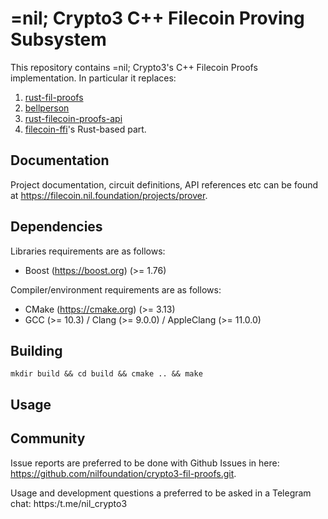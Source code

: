 # =nil; Crypto3 C++ Filecoin Proving Subsystem

This repository contains =nil; Crypto3's C++ Filecoin Proofs implementation. In particular it replaces:

1. [rust-fil-proofs](https://github.com/filecoin-project/rust-fil-proofs.git)
2. [bellperson](https://github.com/filecoin-project/bellperson.git)
3. [rust-filecoin-proofs-api](https://github.com/filecoin-project/rust-filecoin-proofs-api.git)
4. [filecoin-ffi](https://github.com/filecoin-project/filecoin-ffi.git)'s Rust-based part.

## Documentation

Project documentation, circuit definitions, API references etc can be found at
https://filecoin.nil.foundation/projects/prover.

## Dependencies

Libraries requirements are as follows:
* Boost (https://boost.org) (>= 1.76)

Compiler/environment requirements are as follows:
* CMake (https://cmake.org) (>= 3.13)
* GCC (>= 10.3) / Clang (>= 9.0.0) / AppleClang (>= 11.0.0)

## Building

`mkdir build && cd build && cmake .. && make`

## Usage

## Community

Issue reports are preferred to be done with Github Issues in here:
https://github.com/nilfoundation/crypto3-fil-proofs.git.

Usage and development questions a preferred to be asked in a Telegram chat: https:/t.me/nil_crypto3
